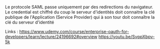 Le protocole SAML passe uniquement par des redirections du navigateur.
Le credential est chiffré du coup le serveur d'identités doit connaitre la clé publique de l'Application (Service Provider) qui à  son tour doit connaître la clé du serveur d'identité

Links :
https://www.udemy.com/course/enterprise-oauth-for-developers/learn/lecture/24196692#overview
https://youtu.be/SvppXbpv-5k